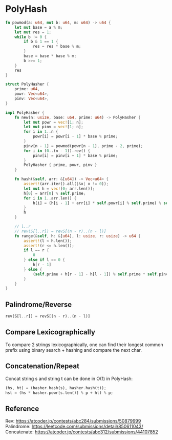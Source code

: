 # PolyHash

```rust
fn powmod(a: u64, mut b: u64, m: u64) -> u64 {
    let mut base = a % m;
    let mut res = 1;
    while b != 0 {
        if b & 1 == 1 {
            res = res * base % m;
        }
        base = base * base % m;
        b >>= 1;
    }
    res
}

struct PolyHasher {
    prime: u64,
    powr: Vec<u64>,
    pinv: Vec<u64>,
}

impl PolyHasher {
    fn new(n: usize, base: u64, prime: u64) -> PolyHasher {
        let mut powr = vec![1; n];
        let mut pinv = vec![1; n];
        for i in 1..n {
            powr[i] = powr[i - 1] * base % prime;
        }
        pinv[n - 1] = powmod(powr[n - 1], prime - 2, prime);
        for i in (0..(n - 1)).rev() {
            pinv[i] = pinv[i + 1] * base % prime;
        }
        PolyHasher { prime, powr, pinv }
    }

    fn hash(&self, arr: &[u64]) -> Vec<u64> {
        assert!(arr.iter().all(|&x| x != 0));
        let mut h = vec![0; arr.len()];
        h[0] = arr[0] % self.prime;
        for i in 1..arr.len() {
            h[i] = (h[i - 1] + arr[i] * self.powr[i] % self.prime) % self.prime;
        }
        h
    }

    // l..r
    // rev(S[l..r]) = revS[(n - r)..(n - l)]
    fn range(&self, h: &[u64], l: usize, r: usize) -> u64 {
        assert!(l < h.len());
        assert!(r <= h.len());
        if l == r {
            0
        } else if l == 0 {
            h[r - 1]
        } else {
            (self.prime + h[r - 1] - h[l - 1]) % self.prime * self.pinv[l] % self.prime
        }
    }
}
```

## Palindrome/Reverse

```rust
rev(S[l..r]) = revS[(n - r)..(n - l)]
```

## Compare Lexicographically

To compare 2 strings lexicographically, one can find their longest common prefix 
using binary search + hashing and compare the next char.

## Concatenation/Repeat

Concat string s and string t can be done in O(1) in PolyHash:

```rust
(hs, ht) = (hasher.hash(s), hasher.hash(t));
hst = (hs * hasher.powr[s.len()] % p + ht) % p;
```

## Reference

Rev: <https://atcoder.jp/contests/abc284/submissions/50879999>
Palindrome: <https://leetcode.com/submissions/detail/850611043/>
Concatenate: <https://atcoder.jp/contests/abc312/submissions/44107852>
